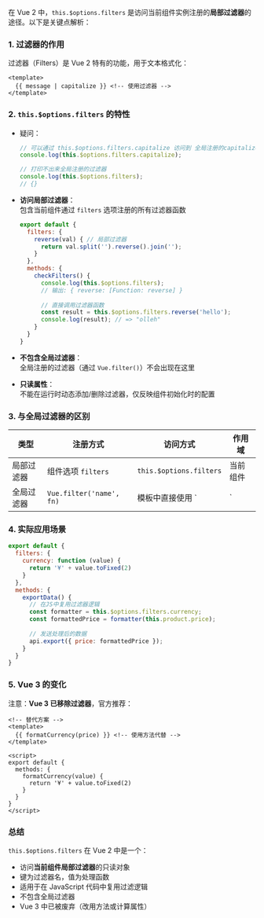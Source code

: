 在 Vue 2 中，`this.$options.filters` 是访问当前组件实例注册的**局部过滤器**的途径。以下是关键点解析：

### 1. 过滤器的作用
过滤器（Filters）是 Vue 2 特有的功能，用于文本格式化：
```vue
<template>
  {{ message | capitalize }} <!-- 使用过滤器 -->
</template>
```

### 2. `this.$options.filters` 的特性

* 疑问：

    ```js
    // 可以通过 this.$options.filters.capitalize 访问到 全局注册的capitalize 过滤器
    console.log(this.$options.filters.capitalize); 
    
    // 打印不出来全局注册的过滤器
    console.log(this.$options.filters); 
    // {}
    ```

- **访问局部过滤器**：  
  包含当前组件通过 `filters` 选项注册的所有过滤器函数
  ```javascript
  export default {
    filters: {
      reverse(val) { // 局部过滤器
        return val.split('').reverse().join('');
      }
    },
    methods: {
      checkFilters() {
        console.log(this.$options.filters); 
        // 输出: { reverse: [Function: reverse] }
        
        // 直接调用过滤器函数
        const result = this.$options.filters.reverse('hello');
        console.log(result); // => "olleh"
      }
    }
  }
  ```

- **不包含全局过滤器**：  
  全局注册的过滤器（通过 `Vue.filter()`）不会出现在这里

- **只读属性**：  
  不能在运行时动态添加/删除过滤器，仅反映组件初始化时的配置

### 3. 与全局过滤器的区别
| 类型       | 注册方式                 | 访问方式                | 作用域   |
| ---------- | ------------------------ | ----------------------- | -------- |
| 局部过滤器 | 组件选项 `filters`       | `this.$options.filters` | 当前组件 |
| 全局过滤器 | `Vue.filter('name', fn)` | 模板中直接使用 `|`      | 所有组件 |

### 4. 实际应用场景
```javascript
export default {
  filters: {
    currency: function (value) {
      return '¥' + value.toFixed(2)
    }
  },
  methods: {
    exportData() {
      // 在JS中复用过滤器逻辑
      const formatter = this.$options.filters.currency;
      const formattedPrice = formatter(this.product.price);
      
      // 发送处理后的数据
      api.export({ price: formattedPrice });
    }
  }
}
```

### 5. Vue 3 的变化
注意：**Vue 3 已移除过滤器**，官方推荐：
```vue
<!-- 替代方案 -->
<template>
  {{ formatCurrency(price) }} <!-- 使用方法代替 -->
</template>

<script>
export default {
  methods: {
    formatCurrency(value) {
      return '¥' + value.toFixed(2)
    }
  }
}
</script>
```

### 总结
`this.$options.filters` 在 Vue 2 中是一个：
- 访问**当前组件局部过滤器**的只读对象
- 键为过滤器名，值为处理函数
- 适用于在 JavaScript 代码中复用过滤逻辑
- 不包含全局过滤器
- Vue 3 中已被废弃（改用方法或计算属性）